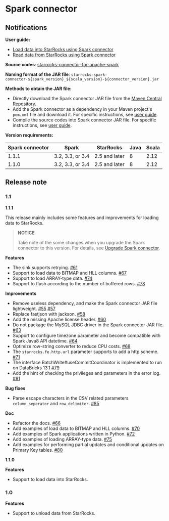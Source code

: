 # Spark connector

## **Notifications**

**User guide:**

- [Load data into StarRocks using Spark connector](../loading/Spark-connector-starrocks.md)
- [Read data from StarRocks using Spark connector](../unloading/Spark_connector.md)

**Source codes**: [starrocks-connector-for-apache-spark](https://github.com/StarRocks/starrocks-connector-for-apache-spark)

**Naming format of the JAR file**: `starrocks-spark-connector-${spark_version}_${scala_version}-${connector_version}.jar`

**Methods to obtain the JAR file:**

- Directly download the Spark connector JAR file from the [Maven Central Repository](https://repo1.maven.org/maven2/com/starrocks).
- Add the Spark connector as a dependency in your Maven project's `pom.xml` file and download it. For specific instructions, see [user guide](../loading/Spark-connector-starrocks.md#obtain-spark-connector).
- Compile the source codes into Spark connector JAR file. For specific instructions, see [user guide](../loading/Spark-connector-starrocks.md#obtain-spark-connector).

**Version requirements:**

| Spark connector | Spark            | StarRocks     | Java | Scala |
| --------------- | ---------------- | ------------- | ---- | ----- |
| 1.1.1           | 3.2, 3.3, or 3.4 | 2.5 and later | 8    | 2.12  |
| 1.1.0           | 3.2, 3.3, or 3.4 | 2.5 and later | 8    | 2.12  |

## **Release note**

### 1.1

**1.1.1**

This release mainly includes some features and improvements for loading data to StarRocks.

> **NOTICE**
>
> Take note of the some changes when you upgrade the Spark connector to this version. For details, see [Upgrade Spark connector](../loading/Spark-connector-starrocks.md#upgrade-from-version-110-to-111).

**Features**

- The sink supports retrying. [#61](https://github.com/StarRocks/starrocks-connector-for-apache-spark/pull/61)
- Support to load data to BITMAP and HLL columns. [#67](https://github.com/StarRocks/starrocks-connector-for-apache-spark/pull/67)
- Support to load ARRAY-type data. [#74](https://github.com/StarRocks/starrocks-connector-for-apache-spark/pull/74)
- Support to flush according to the number of buffered rows. [#78](https://github.com/StarRocks/starrocks-connector-for-apache-spark/pull/78)

**Improvements**

- Remove useless dependency, and make the Spark connector JAR file lightweight. [#55](https://github.com/StarRocks/starrocks-connector-for-apache-spark/pull/55) [#57](https://github.com/StarRocks/starrocks-connector-for-apache-spark/pull/57)
- Replace fastjson with jackson. [#58](https://github.com/StarRocks/starrocks-connector-for-apache-spark/pull/58)
- Add the missing Apache license header. [#60](https://github.com/StarRocks/starrocks-connector-for-apache-spark/pull/60)
- Do not package the MySQL JDBC driver in the Spark connector JAR file. [#63](https://github.com/StarRocks/starrocks-connector-for-apache-spark/pull/63)
- Support to configure timezone parameter and become compatible with Spark Java8 API datetime. [#64](https://github.com/StarRocks/starrocks-connector-for-apache-spark/pull/64)
- Optimize row-string converter to reduce CPU costs. [#68](https://github.com/StarRocks/starrocks-connector-for-apache-spark/pull/68)
- The `starrocks.fe.http.url` parameter supports to add a http scheme. [#71](https://github.com/StarRocks/starrocks-connector-for-apache-spark/pull/71)
- The interface BatchWrite#useCommitCoordinator is implemented to run on DataBricks 13.1 [#79](https://github.com/StarRocks/starrocks-connector-for-apache-spark/pull/79)
- Add the hint of checking the privileges and parameters in the error log. [#81](https://github.com/StarRocks/starrocks-connector-for-apache-spark/pull/81)

**Bug fixes**

- Parse escape characters in the CSV related parameters  `column_seperator` and `row_delimiter`. [#85](https://github.com/StarRocks/starrocks-connector-for-apache-spark/pull/85)

**Doc**

- Refactor the docs. [#66](https://github.com/StarRocks/starrocks-connector-for-apache-spark/pull/66)
- Add examples of load data to BITMAP and HLL columns. [#70](https://github.com/StarRocks/starrocks-connector-for-apache-spark/pull/70)
- Add examples of Spark applications written in Python. [#72](https://github.com/StarRocks/starrocks-connector-for-apache-spark/pull/72)
- Add examples of loading ARRAY-type data. [#75](https://github.com/StarRocks/starrocks-connector-for-apache-spark/pull/75)
- Add examples for performing partial updates and conditional updates on Primary Key tables. [#80](https://github.com/StarRocks/starrocks-connector-for-apache-spark/pull/80)

**1.1.0**

**Features**

- Support to load data into StarRocks.

### 1.0

**Features**

- Support to unload data from StarRocks.
